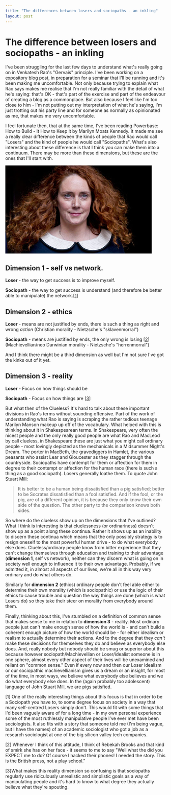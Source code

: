 ```yaml
---
title: "The differences between losers and sociopaths - an inkling"
layout: post 
---
```



# The difference between losers and sociopaths - an inkling
I've been struggling for the last few days to understand what's really going on in Venkatesh Rao's "Gervais" principle.  I've been working on a expository blog post, in preparation for a seminar that I'll be running and it's been making me uncomfortable.  Not only because trying to explain what Rao says makes me realise that I'm not really familiar with the detail of what he's saying: that's OK - that's part of the exercise and part of the endeavour of creating a blog as a commonplace. But also because I feel like I'm too close to him - I'm not putting out my interpretation of what he's saying, I'm just trotting out his party line and for someone as normally as opinionated as me, that makes me very uncomfortable.

I feel fortunate then, that at the same time, I've been reading Powerbase:  How to Build - It How to Keep it by Marilyn Moats Kennedy.  It made me see a really clear difference between the kinds of people that Rao would call "Losers" and the kind of people he would call "Sociopaths".    What's also interesting about these difference is that I think you can make them into a continuum.  There may be more than these dimensions, but these are the ones that I'll start with.

![Rebekah Brooks in a Peter Pan outfit](RebekahBrooks.jpg "Not sociopathic - just ends and network oriented")
## Dimension 1 - self vs network. 
**Loser** - the way to get success is to improve myself.

**Sociopath** - the way to get success is understand (and therefore be better able to manipulate) the network.[[1](#head1)]

## Dimension 2 - ethics
**Loser** - means are not justified by ends, there is such a thing as right and wrong *action* (Christian morality - Nietzsche's "sklavenmorral")

**Sociopath** - means are justified by ends, the only wrong is losing [[2](#head2)] (Machievellian/neo Darwinian morality - Nietzsche's "herrenmorral")

And I think there might be a third dimension as well but I'm not sure I've got the kinks out of it yet.

## Dimension 3 - reality
**Loser** - Focus on how things should be 

**Sociopath** - Focus on how things are [[3](#head3)]

But what then of the Clueless? It's hard to talk about these important divisions in Rao's terms without sounding offensive.  Part of the work of understanding what Rao is saying is scraping the rather tedious teenage Marilyn Manson makeup up off of the vocabulary. What helped with this is thinking about it in Shakespearean terms.  In Shakespeare, very often the nicest people and the only really good people are what Rao and MacLeod by call clueless, in Shakespeare these are just what you might call ordinary people - most lovingly depicted as the mechanicals in a Midsummer Night's Dream.  The porter in MacBeth, the gravediggers in Hamlet, the various peasants who assist Lear and Gloucester as they stagger through the countryside.  Sociopaths have contempt for them or affection for them in degree to their contempt or affection for the human race (there is such a thing as a good sociopath).  Losers generally loathe them. To quote John Stuart Mill:

>It is better to be a human being dissatisfied than a pig satisfied; better to be Socrates dissatisfied than a fool satisfied. And if the fool, or the pig, are of a different opinion, it is because they only know their own side of the question. The other party to the comparison knows both sides.

So where do the clueless show up on the dimensions that I've outlined?  What I think is interesting is that cluelessness (or ordinariness) doesn't show up as a point along these continua. Rather it shows up as an inability to discern these continua which means that the only possibly strategy is to resign oneself to the most powerful human drive - to do what everybody else does.  Clueless/ordinary people know from bitter experience that they can't change themselves through education and training to their advantage (**dimension 1**, self vs network), neither can they discern what is going on in society well enough to influence it to their own advantage. Probably, if we admitted it, in almost all aspects of our lives, we're all in this way very ordinary and do what others do. 

Similarly for **dimension 2** (ethics) ordinary people don't feel able either to determine their own morality (which is sociopathic) or use the logic of their ethics to cause trouble and question the way things are done (which is what Losers do) so they take their steer on morality from everybody around them.

Finally, thinking about this, I've stumbled on a definition of common sense that makes sense to me in relation to **dimension 3** - reality. Most ordinary people just can't make enough sense of how the world is - and can't build a coherent enough picture of how the world should be - for either idealism or realism to actually determine their actions.  And to the degree that they *can't* make these decisions for themselves they do and believe as everybody else does.  And, really nobody but nobody should be smug or superior about this because however sociopath/Machievellian or Loser/idealist someone is in one sphere, almost every other aspect of their lives will be unexamined and reliant on "common sense."  Even if every now and then our Loser idealism or our sociopathic machievellianism gives us a dream or an insight, for most of the time, in most ways, we believe what everybody else believes and we do what everybody else does.  In the (again probably too adolescent) language of John Stuart Mill, we are pigs satisfied.

<a name="head1">[1]</a> One of the really interesting things about this focus is that in order to be a Sociopath you have to, to some degree focus on society in a way that many self-centred Losers simply don't.  This would fit with some things that I'd been vaguely aware of for a long time - in my own personal experience some of the most ruthlessly manipulative people I've ever met have been sociologists.  It also fits with a story that someone told me (I'm being vague, but I have the names) of an academic sociologist who got a job as a research sociologist at one of the big silicon valley tech companies.

<a name="head2">[2]</a> Whenever I think of this attitude, I think of Rebekah Brooks and that kind of smirk she has on her face - it seems to me to say "Well what the did you EXPECT me to do? Of course I hacked their phones! I needed the story. This is the British press, not a play school."

<a name="head3">[3]</a>What makes this reality dimension so confusing is that sociopaths regularly use ridiculously unrealistic and simplistic goals as a way of manipulating people and it's hard to know to what degree they actually believe what they're spouting.
